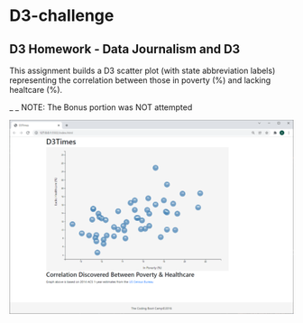 # D3-challenge
## D3 Homework - Data Journalism and D3 ##

This assignment builds a D3 scatter plot (with state abbreviation labels) representing the correlation between those in poverty (%) and lacking healtcare (%).

_ _ NOTE: The Bonus portion was NOT attempted

![Screenshot](screenshots/D3_screenshot.png)
